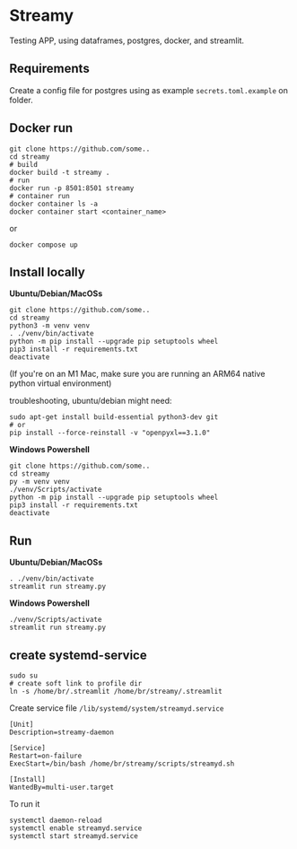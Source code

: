 Streamy
=======

Testing APP, using dataframes, postgres, docker, and streamlit.

Requirements
-------
Create a config file for postgres using as example `secrets.toml.example` on folder.


Docker run
-------
```
git clone https://github.com/some..
cd streamy
# build
docker build -t streamy .
# run
docker run -p 8501:8501 streamy
# container run
docker container ls -a
docker container start <container_name>
```
or
```
docker compose up
```

Install locally
-------

**Ubuntu/Debian/MacOSs**
```
git clone https://github.com/some..
cd streamy
python3 -m venv venv
. ./venv/bin/activate
python -m pip install --upgrade pip setuptools wheel
pip3 install -r requirements.txt
deactivate
```
(If you're on an M1 Mac, make sure you are running an ARM64 native python virtual environment)

troubleshooting, ubuntu/debian might need:
```
sudo apt-get install build-essential python3-dev git
# or
pip install --force-reinstall -v "openpyxl==3.1.0"
```

**Windows Powershell**
```
git clone https://github.com/some..
cd streamy
py -m venv venv
./venv/Scripts/activate
python -m pip install --upgrade pip setuptools wheel
pip3 install -r requirements.txt
deactivate
```

Run
-------

**Ubuntu/Debian/MacOSs**
```
. ./venv/bin/activate
streamlit run streamy.py
```

**Windows Powershell**
```
./venv/Scripts/activate
streamlit run streamy.py
```


## create systemd-service

```
sudo su
# create soft link to profile dir
ln -s /home/br/.streamlit /home/br/streamy/.streamlit
```

Create service file `/lib/systemd/system/streamyd.service`
```
[Unit]
Description=streamy-daemon

[Service]
Restart=on-failure
ExecStart=/bin/bash /home/br/streamy/scripts/streamyd.sh

[Install]
WantedBy=multi-user.target
```

To run it
```
systemctl daemon-reload
systemctl enable streamyd.service
systemctl start streamyd.service
```

